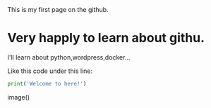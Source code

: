 <head>This is my first page on the github.</head>

<h1>Very happly to learn about githu.</h1>

I'll learn about python,wordpress,docker...

Like this code under this line:
```python
print('Welcome to here!')
```
image()
